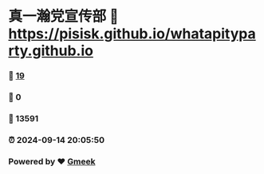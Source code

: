 # 真一瀚党宣传部 :link: https://pisisk.github.io/whatapityparty.github.io 
### :page_facing_up: [19](https://pisisk.github.io/whatapityparty.github.io/tag.html) 
### :speech_balloon: 0 
### :hibiscus: 13591 
### :alarm_clock: 2024-09-14 20:05:50 
### Powered by :heart: [Gmeek](https://github.com/Meekdai/Gmeek)
